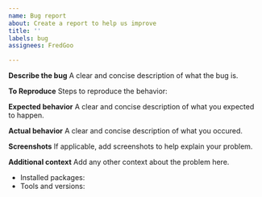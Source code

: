 ```yaml
---
name: Bug report
about: Create a report to help us improve
title: ''
labels: bug
assignees: FredGoo

---
```


**Describe the bug**
A clear and concise description of what the bug is.

**To Reproduce**
Steps to reproduce the behavior:


**Expected behavior**
A clear and concise description of what you expected to happen.

**Actual behavior**
A clear and concise description of what you occured.

**Screenshots**
If applicable, add screenshots to help explain your problem.

**Additional context**
Add any other context about the problem here.
* Installed packages:
* Tools and versions:
